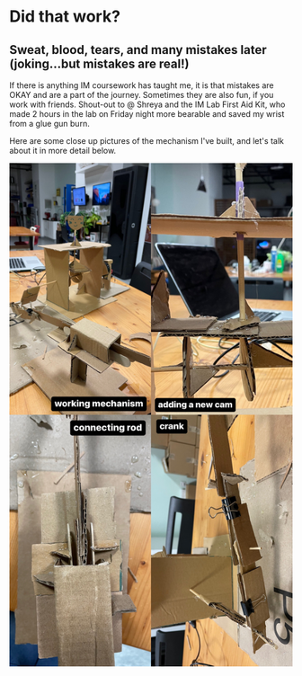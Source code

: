 # Did that work?

## Sweat, blood, tears, and many mistakes later (joking...but mistakes are real!)

If there is anything IM coursework has taught me, it is that mistakes are OKAY and are a part of the journey. Sometimes they are also fun, if you work with friends.
Shout-out to @ Shreya and the IM Lab First Aid Kit, who made 2 hours in the lab on Friday night more bearable and saved my wrist from a glue gun burn.

Here are some close up pictures of the mechanism I've built, and let's talk about it in more detail below.

![mechanism collage: crank, cam, and connecting rod close up images](/6Feb/collage.JPG)


